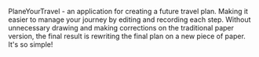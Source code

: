 PlaneYourTravel - an application for creating a future travel plan.
Making it easier to manage your journey by editing and recording each step.
Without unnecessary drawing and making corrections on the traditional paper version,
the final result is rewriting the final plan on a new piece of paper. It's so simple!